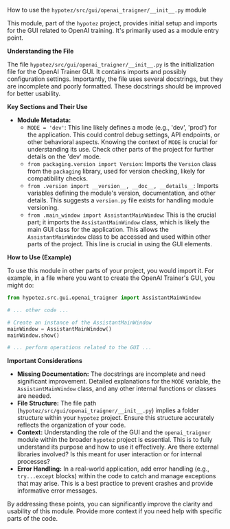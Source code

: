 How to use the `hypotez/src/gui/openai_trаigner/__init__.py` module

This module, part of the `hypotez` project, provides initial setup and imports for the GUI related to OpenAI training.  It's primarily used as a module entry point.

**Understanding the File**

The file `hypotez/src/gui/openai_trаigner/__init__.py` is the initialization file for the OpenAI Trainer GUI.  It contains imports and possibly configuration settings.  Importantly, the file uses several docstrings, but they are incomplete and poorly formatted.  These docstrings should be improved for better usability.

**Key Sections and Their Use**

* **Module Metadata:**
    * `MODE = 'dev'`:  This line likely defines a mode (e.g., 'dev', 'prod') for the application.  This could control debug settings, API endpoints, or other behavioral aspects.  Knowing the context of `MODE` is crucial for understanding its use.  Check other parts of the project for further details on the 'dev' mode.
    * `from packaging.version import Version`: Imports the `Version` class from the `packaging` library, used for version checking, likely for compatibility checks.
    * `from .version import __version__, __doc__, __details__`: Imports variables defining the module's version, documentation, and other details. This suggests a `version.py` file exists for handling module versioning.
    * `from .main_window import AssistantMainWindow`: This is the crucial part; it imports the `AssistantMainWindow` class, which is likely the main GUI class for the application. This allows the `AssistantMainWindow` class to be accessed and used within other parts of the project.  This line is crucial in using the GUI elements.

**How to Use (Example)**

To use this module in other parts of your project, you would import it.  For example, in a file where you want to create the OpenAI Trainer's GUI, you might do:

```python
from hypotez.src.gui.openai_trаigner import AssistantMainWindow

# ... other code ...

# Create an instance of the AssistantMainWindow
mainWindow = AssistantMainWindow()
mainWindow.show()

# ... perform operations related to the GUI ...

```

**Important Considerations**

* **Missing Documentation:** The docstrings are incomplete and need significant improvement. Detailed explanations for the `MODE` variable, the `AssistantMainWindow` class, and any other internal functions or classes are needed.
* **File Structure:** The file path (`hypotez/src/gui/openai_trаigner/__init__.py`) implies a folder structure within your `hypotez` project.  Ensure this structure accurately reflects the organization of your code.
* **Context:** Understanding the role of the GUI and the `openai_trаigner` module within the broader `hypotez` project is essential.  This is to fully understand its purpose and how to use it effectively.  Are there external libraries involved?  Is this meant for user interaction or for internal processes?
* **Error Handling:** In a real-world application, add error handling (e.g., `try...except` blocks) within the code to catch and manage exceptions that may arise. This is a best practice to prevent crashes and provide informative error messages.


By addressing these points, you can significantly improve the clarity and usability of this module. Provide more context if you need help with specific parts of the code.